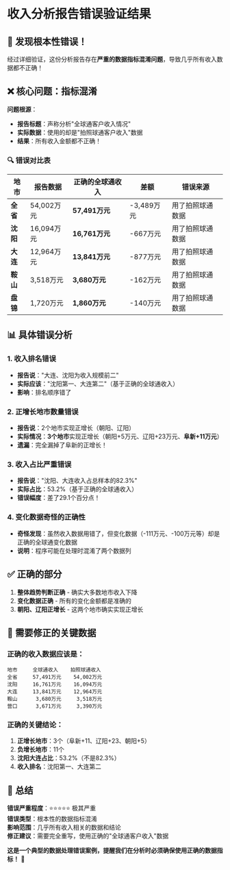 # 收入分析报告错误验证结果

## 🚨 发现根本性错误！

经过详细验证，这份分析报告存在**严重的数据指标混淆问题**，导致几乎所有收入数据都不正确！

## ❌ **核心问题：指标混淆**

**问题根源**：
- **报告标题**：声称分析"全球通客户收入情况"
- **实际数据**：使用的却是"拍照球通客户收入"数据
- **结果**：所有收入金额都不正确！

### 🔍 **错误对比表**

| 地市 | 报告数据 | 正确的全球通收入 | 差额 | 错误来源 |
|------|----------|------------------|------|----------|
| **全省** | 54,002万元 | **57,491万元** | -3,489万元 | 用了拍照球通数据 |
| **沈阳** | 16,094万元 | **16,761万元** | -667万元 | 用了拍照球通数据 |
| **大连** | 12,964万元 | **13,841万元** | -877万元 | 用了拍照球通数据 |
| **鞍山** | 3,518万元 | **3,680万元** | -162万元 | 用了拍照球通数据 |
| **盘锦** | 1,720万元 | **1,860万元** | -140万元 | 用了拍照球通数据 |

## 📊 **具体错误分析**

### 1. **收入排名错误**
- **报告说**："大连、沈阳为收入规模前二"
- **实际应该**："沈阳第一、大连第二"（基于正确的全球通收入）
- **影响**：排名顺序错了

### 2. **正增长地市数量错误**  
- **报告说**：2个地市实现正增长（朝阳、辽阳）
- **实际情况**：**3个地市**实现正增长（朝阳+5万元、辽阳+23万元、**阜新+11万元**）
- **遗漏**：完全漏掉了阜新的正增长！

### 3. **收入占比严重错误**
- **报告说**："沈阳、大连收入占总样本的82.3%"
- **实际占比**：53.2%（基于正确的全球通收入）
- **错误幅度**：差了29.1个百分点！

### 4. **变化数据奇怪的正确性**
- **奇怪发现**：虽然收入数据用错了，但变化数据（-111万元、-100万元等）却是正确的全球通变化数据
- **说明**：程序可能在处理时混淆了两个数据列

## ✅ **正确的部分**

1. **整体趋势判断正确** - 确实大多数地市收入下降
2. **变化数据正确** - 所有的变化金额都是准确的
3. **朝阳、辽阳正增长** - 这两个地市确实实现正增长

## 🔧 **需要修正的关键数据**

### 正确的收入数据应该是：
```
地市     全球通收入    拍照球通收入   
全省     57,491万元    54,002万元
沈阳     16,761万元    16,094万元  
大连     13,841万元    12,964万元
鞍山      3,680万元     3,518万元
营口      3,671万元     3,390万元
```

### 正确的关键结论：
1. **正增长地市**：3个（阜新+11、辽阳+23、朝阳+5）
2. **负增长地市**：11个
3. **沈阳大连占比**：53.2%（不是82.3%）
4. **收入排名**：沈阳第一、大连第二

## 🎯 **总结**

**错误严重程度**：⭐⭐⭐⭐⭐ 极其严重  
**错误类型**：根本性的数据指标混淆  
**影响范围**：几乎所有收入相关的数据和结论  
**修正建议**：需要完全重写，使用正确的"全球通客户收入"数据

**这是一个典型的数据处理错误案例，提醒我们在分析时必须确保使用正确的数据指标！** 🚨

